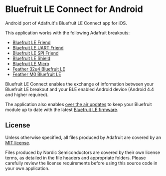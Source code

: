 Bluefruit LE Connect for Android
================================

[For the latest version of this app go to]: https://github.com/adafruit/Bluefruit_LE_Connect_Android_v2

Android port of Adafruit's Bluefruit LE Connect app for iOS.

This application works with the following Adafruit breakouts:

- [Bluefruit LE Friend](https://www.adafruit.com/product/2267)
- [Bluefruit LE UART Friend](https://www.adafruit.com/product/2479)
- [Bluefruit LE SPI Friend](https://www.adafruit.com/product/2633)
- [Bluefruit LE Shield](https://www.adafruit.com/products/2746)
- [Bluefruit LE Micro](https://www.adafruit.com/product/2661)
- [Feather 32u4 Bluefruit LE](https://www.adafruit.com/product/2829)
- [Feather M0 Bluefruit LE](https://www.adafruit.com/products/2995)

Bluefruit LE Connect enables the exchange of information between your Bluefruit LE breakout and your BLE enabled Android device (Android 4.4 and higher required).  

The application also enables [over the air updates](https://learn.adafruit.com/introducing-the-adafruit-bluefruit-le-uart-friend/dfu-updates) to keep your Bluefruit module up to date with the latest [Bluefruit LE firmware](https://github.com/adafruit/Adafruit_BluefruitLE_Firmware).

## License

Unless otherwise specified, all files produced by Adafruit are covered by an [MIT license](https://github.com/adafruit/Bluefruit_LE_Connect_Android/blob/master/license.txt).  

Files produced by Nordic Semiconductors are covered by their own license terms, as detailed in the file headers and appropriate folders. Please carefully review the license requirements before using this source code in your own application.
